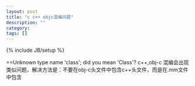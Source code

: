 ```yaml
---
layout: post
title: "c c++ objc混编问题"
description: ""
category: 
tags: []
---
```

{% include JB/setup %}

==Unknown type name 'class'; did you mean 'Class'?
c++,obj-c 混编会出现类似问题，解决方法是：不要在obj-c头文件中包含c++头文件，而是在.mm文件中包含
